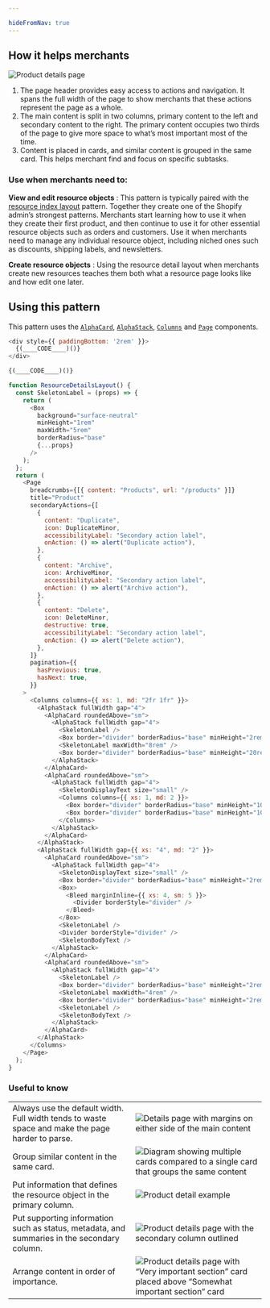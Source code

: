 ```yaml
---

hideFromNav: true
---
```



<div as="HowItHelps">

## How it helps merchants

![Product details page](/images/patterns/resource-detail-cover-image.png)

1. The page header provides easy access to actions and navigation. It spans the full width of the page to show merchants that these actions represent the page as a whole.
2. The main content is split in two columns, primary content to the left and secondary content to the right. The primary content occupies two thirds of the page to give more space to what’s most important most of the time.
3. Content is placed in cards, and similar content is grouped in the same card. This helps merchant find and focus on specific subtasks.

<div as="DefinitionTable">

### Use when merchants need to:

**View and edit resource objects**
:   This pattern is typically paired with the [resource index layout](/patterns/resource-index-layout) pattern. Together they create one of the Shopify admin’s strongest patterns. Merchants start learning how to use it when they create their first product, and then continue to use it for other essential resource objects such as orders and customers. Use it when merchants need to manage any individual resource object, including niched ones such as discounts, shipping labels, and newsletters.

**Create resource objects**
:   Using the resource detail layout when merchants create new resources teaches them both what a resource page looks like and how edit one later.

</div>
</div>
<div as="Usage">

## Using this pattern

This pattern uses the [`AlphaCard`](/components/layout-and-structure/alpha-card), [`AlphaStack`](/components/layout-and-structure/alpha-stack), [`Columns`](/components/layout-and-structure/columns) and [`Page`](/components/layout-and-structure/page) components.

```javascript {"type":"previewContext","for":"example"}
<div style={{ paddingBottom: '2rem' }}>
  {(____CODE____)()}
</div>
```

```javascript {"type":"sandboxContext","for":"example"}
{(____CODE____)()}
```

```javascript {"type":"livePreview","id":"example"}
function ResourceDetailsLayout() {
  const SkeletonLabel = (props) => {
    return (
      <Box
        background="surface-neutral"
        minHeight="1rem"
        maxWidth="5rem"
        borderRadius="base"
        {...props}
      />
    );
  };
  return (
    <Page
      breadcrumbs={[{ content: "Products", url: "/products" }]}
      title="Product"
      secondaryActions={[
        {
          content: "Duplicate",
          icon: DuplicateMinor,
          accessibilityLabel: "Secondary action label",
          onAction: () => alert("Duplicate action"),
        },
        {
          content: "Archive",
          icon: ArchiveMinor,
          accessibilityLabel: "Secondary action label",
          onAction: () => alert("Archive action"),
        },
        {
          content: "Delete",
          icon: DeleteMinor,
          destructive: true,
          accessibilityLabel: "Secondary action label",
          onAction: () => alert("Delete action"),
        },
      ]}
      pagination={{
        hasPrevious: true,
        hasNext: true,
      }}
    >
      <Columns columns={{ xs: 1, md: "2fr 1fr" }}>
        <AlphaStack fullWidth gap="4">
          <AlphaCard roundedAbove="sm">
            <AlphaStack fullWidth gap="4">
              <SkeletonLabel />
              <Box border="divider" borderRadius="base" minHeight="2rem" />
              <SkeletonLabel maxWidth="8rem" />
              <Box border="divider" borderRadius="base" minHeight="20rem" />
            </AlphaStack>
          </AlphaCard>
          <AlphaCard roundedAbove="sm">
            <AlphaStack fullWidth gap="4">
              <SkeletonDisplayText size="small" />
              <Columns columns={{ xs: 1, md: 2 }}>
                <Box border="divider" borderRadius="base" minHeight="10rem" />
                <Box border="divider" borderRadius="base" minHeight="10rem" />
              </Columns>
            </AlphaStack>
          </AlphaCard>
        </AlphaStack>
        <AlphaStack fullWidth gap={{ xs: "4", md: "2" }}>
          <AlphaCard roundedAbove="sm">
            <AlphaStack fullWidth gap="4">
              <SkeletonDisplayText size="small" />
              <Box border="divider" borderRadius="base" minHeight="2rem" />
              <Box>
                <Bleed marginInline={{ xs: 4, sm: 5 }}>
                  <Divider borderStyle="divider" />
                </Bleed>
              </Box>
              <SkeletonLabel />
              <Divider borderStyle="divider" />
              <SkeletonBodyText />
            </AlphaStack>
          </AlphaCard>
          <AlphaCard roundedAbove="sm">
            <AlphaStack fullWidth gap="4">
              <SkeletonLabel />
              <Box border="divider" borderRadius="base" minHeight="2rem" />
              <SkeletonLabel maxWidth="4rem" />
              <Box border="divider" borderRadius="base" minHeight="2rem" />
              <SkeletonLabel />
              <SkeletonBodyText />
            </AlphaStack>
          </AlphaCard>
        </AlphaStack>
      </Columns>
    </Page>
  );
}
```

</div>
<div as="UsefulToKnow">

### Useful to know

| | |
|-|-|
|Always use the default width. Full width tends to waste space and make the page harder to parse.|![Details page with margins on either side of the main content](/images/patterns/resource-detail-usage-1.png)|
|Group similar content in the same card.|![Diagram showing multiple cards compared to a single card that groups the same content](/images/patterns/resource-detail-usage-2.png)|
|Put information that defines the resource object in the primary column.|![Product detail example](/images/patterns/resource-detail-usage-3.png)|,
|Put supporting information such as status, metadata, and summaries in the secondary column.|![Product details page with the secondary column outlined](/images/patterns/resource-detail-usage-4.png)|
|Arrange content in order of importance.|![Product details page with “Very important section” card placed above “Somewhat important section” card](/images/patterns/resource-detail-usage-5.png)|

</div>
